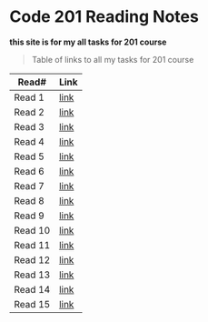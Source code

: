 # Code 201 Reading Notes

**this site is for my all tasks for 201 course**




>Table of links to all my tasks for 201 course

Read#  |  Link
--------- | ---------
Read 1     | [link](https://abdulelahxd.github.io/reading-notes/class-01)
Read 2     | [link](https://abdulelahxd.github.io/reading-notes/class-02)
Read 3     | [link]()
Read 4     | [link]()
Read 5     | [link]()
Read 6     | [link]()
Read 7     | [link]()
Read 8     | [link]()
Read 9     | [link]()
Read 10    | [link]()
Read 11    | [link]()
Read 12    | [link]()
Read 13    | [link]()
Read 14    | [link]()
Read 15    | [link]()